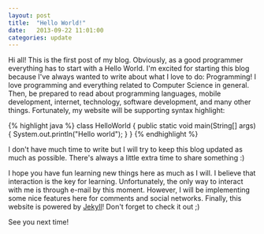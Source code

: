 ```yaml
---
layout: post
title:  "Hello World!"
date:   2013-09-22 11:01:00
categories: update
---
```


Hi all! This is the first post of my blog. Obviously, as a good programmer everything has to start with a Hello World. 
I'm excited for starting this blog because I've always wanted to write about what I love to do: Programming! I love programming and everything related to Computer Science in general. Then, be prepared to read about programming languages, mobile development, internet, technology, software development, and many other things. Fortunately, my website will be supporting syntax highlight:

{% highlight java %}
class HelloWorld {
    public static void main(String[] args) {
        System.out.println("Hello world");
    }
}
{% endhighlight %}

I don't have much time to write but I will try to keep this blog updated as much as possible. There's always a little extra time to share something :)

I hope you have fun learning new things here as much as I will. I believe that interaction is the key for learning. Unfortunately, the only way to interact with me is through e-mail by this moment. However, I will be implementing some nice features here for comments and social networks.
Finally, this website is powered by [Jekyll](https://jekyllrb.com)! Don't forget to check it out ;)


See you next time!
